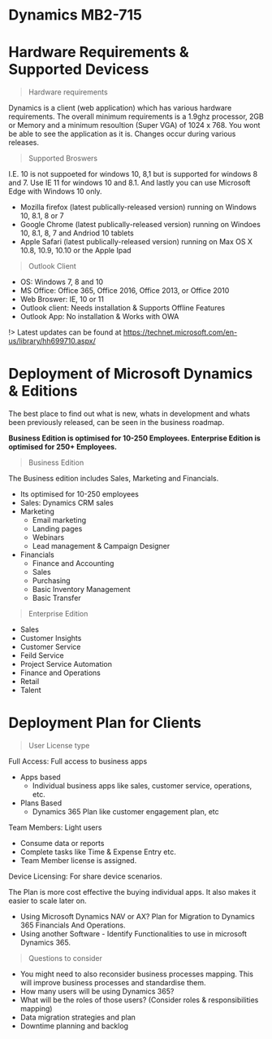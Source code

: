 # Dynamics MB2-715

# Hardware Requirements & Supported Devicess

>Hardware requirements

 Dynamics is a client (web application) which has various hardware requirements. The overall minimum requirements is a 1.9ghz processor, 2GB or Memory and a minimum resoultion (Super VGA) of 1024 x 768. You wont be able to see the application as it is. Changes occur during various releases. 


>Supported Broswers 

I.E. 10 is not suppoeted for windows 10, 8,1 but is supported for windows 8 and 7. Use IE 11 for windows 10 and 8.1. And lastly you can use Microsoft Edge with Windows 10 only.
- Mozilla firefox (latest publically-released version) running on Windows 10, 8.1, 8 or 7 
- Google Chrome (latest publically-released version) running on Windoes 10, 8.1, 8, 7 and Andriod 10 tablets 
- Apple Safari (latest publically-released version) running on Max OS X 10.8, 10.9, 10.10 or the Apple Ipad

> Outlook Client 

- OS: Windows 7, 8 and 10
- MS Office: Office 365, Office 2016, Office 2013, or Office 2010
- Web Broswer: IE, 10 or 11
- Outlook client: Needs installation & Supports Offline Features 
- Outlook App: No installation & Works with OWA 

!> Latest updates can be found at https://technet.microsoft.com/en-us/library/hh699710.aspx/

# Deployment of Microsoft Dynamics & Editions

The best place to find out what is new, whats in development and whats been previously released, can be seen in the business roadmap. 

<b> Business Edition is optimised for 10-250 Employees. Enterprise Edition is optimised for 250+ Employees. </b>

> Business Edition

The Business edition includes Sales, Marketing and Financials. 
- Its optimised for 10-250 employees
- Sales: Dynamics CRM sales
- Marketing
    - Email marketing
    - Landing pages
    - Webinars
    - Lead management & Campaign Designer 
- Financials
    - Finance and Accounting
    - Sales
    - Purchasing 
    - Basic Inventory Management
    - Basic Transfer 

> Enterprise Edition 

- Sales
- Customer Insights
- Customer Service
- Feild Service
- Project Service Automation
- Finance and Operations
- Retail
- Talent 

# Deployment Plan for Clients 

> User License type

Full Access: Full access to business apps
- Apps based
    - Individual business apps like sales, customer service, operations, etc. 
- Plans Based
    - Dynamics 365 Plan like customer engagement plan, etc

Team Members: Light users
- Consume data or reports
- Complete tasks like Time & Expense Entry etc.
- Team Member license is assigned. 

Device Licensing: For share device scenarios. 

The Plan is more cost effective the buying individual apps. It also makes it easier to scale later on. 

- Using Microsoft Dynamics NAV or AX? Plan for Migration to Dynamics 365 Financials And Operations. 
- Using another Software - Identify Functionalities to use in microsoft Dynamics 365. 

> Questions to consider

- You might need to also reconsider business processes mapping. This will improve business processes and standardise them. 
- How many users will be using Dynamics 365?
- What will be the roles of those users? (Consider roles & responsibilities mapping)
- Data migration strategies and plan 
- Downtime planning and backlog